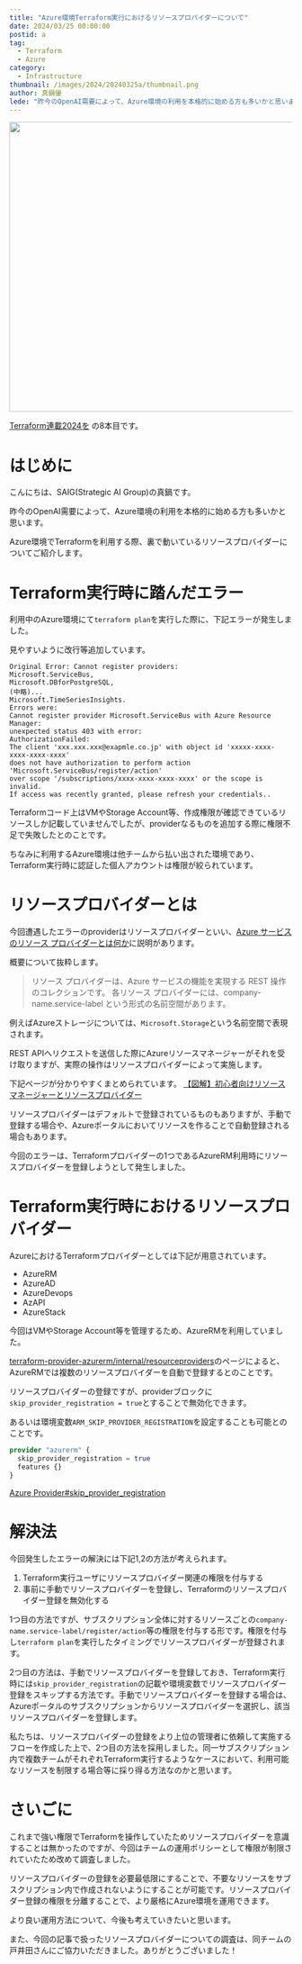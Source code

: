 ```yaml
---
title: "Azure環境Terraform実行におけるリソースプロバイダーについて"
date: 2024/03/25 00:00:00
postid: a
tag:
  - Terraform
  - Azure
category:
  - Infrastructure
thumbnail: /images/2024/20240325a/thumbnail.png
author: 真鍋優
lede: "昨今のOpenAI需要によって、Azure環境の利用を本格的に始める方も多いかと思います。今回はAzure環境でTerraformを利用する際、裏で動いているリソースプロバイダーについてご紹介します。"
---
```

<img src="/images/2024/20240325a/top.png" alt="" width="800" height="515">

[Terraform連載2024を](/articles/20240311a/) の8本目です。

# はじめに

こんにちは、SAIG(Strategic AI Group)の真鍋です。

昨今のOpenAI需要によって、Azure環境の利用を本格的に始める方も多いかと思います。

Azure環境でTerraformを利用する際、裏で動いているリソースプロバイダーについてご紹介します。

# Terraform実行時に踏んだエラー

利用中のAzure環境にて`terraform plan`を実行した際に、下記エラーが発生しました。

見やすいように改行等追加しています。

```shell
Original Error: Cannot register providers:
Microsoft.ServiceBus,
Microsoft.DBforPostgreSQL,
(中略)...
Microsoft.TimeSeriesInsights.
Errors were:
Cannot register provider Microsoft.ServiceBus with Azure Resource Manager:
unexpected status 403 with error:
AuthorizationFailed:
The client 'xxx.xxx.xxx@exapmle.co.jp' with object id 'xxxxx-xxxx-xxxx-xxxx-xxxx'
does not have authorization to perform action 'Microsoft.ServiceBus/register/action'
over scope '/subscriptions/xxxx-xxxx-xxxx-xxxx' or the scope is invalid.
If access was recently granted, please refresh your credentials..
```

Terraformコード上はVMやStorage Account等、作成権限が確認できているリソースしか記載していませんでしたが、providerなるものを追加する際に権限不足で失敗したとのことです。

ちなみに利用するAzure環境は他チームから払い出された環境であり、Terraform実行時に認証した個人アカウントは権限が絞られています。

# リソースプロバイダーとは

今回遭遇したエラーのproviderはリソースプロバイダーといい、[Azure サービスのリソース プロバイダーとは何か](https://learn.microsoft.com/ja-jp/azure/azure-resource-manager/management/azure-services-resource-providers)に説明があります。

概要について抜粋します。

> リソース プロバイダーは、Azure サービスの機能を実現する REST 操作のコレクションです。 各リソース プロバイダーには、company-name.service-label という形式の名前空間があります。

例えばAzureストレージについては、`Microsoft.Storage`という名前空間で表現されます。

REST APIへリクエストを送信した際にAzureリソースマネージャーがそれを受け取りますが、実際の操作はリソースプロバイダーによって実施します。

下記ページが分かりやすくまとめられています。
[【図解】初心者向けリソースマネージャーとリソースプロバイダー](https://milestone-of-se.nesuke.com/sv-advanced/azure/resource-manager-provider/)

リソースプロバイダーはデフォルトで登録されているものもありますが、手動で登録する場合や、Azureポータルにおいてリソースを作ることで自動登録される場合もあります。

今回のエラーは、Terraformプロバイダーの1つであるAzureRM利用時にリソースプロバイダーを登録しようとして発生しました。

# Terraform実行時におけるリソースプロバイダー

AzureにおけるTerraformプロバイダーとしては下記が用意されています。

* AzureRM
* AzureAD
* AzureDevops
* AzAPI
* AzureStack

今回はVMやStorage Account等を管理するため、AzureRMを利用していました。

[terraform-provider-azurerm/internal/resourceproviders](https://github.com/hashicorp/terraform-provider-azurerm/blob/main/internal/resourceproviders/required.go)のページによると、AzureRMでは複数のリソースプロバイダーを自動で登録するとのことです。

リソースプロバイダーの登録ですが、providerブロックに`skip_provider_registration = true`とすることで無効化できます。

あるいは環境変数`ARM_SKIP_PROVIDER_REGISTRATION`を設定することも可能とのことです。

```tf terraform
provider "azurerm" {
  skip_provider_registration = true
  features {}
}
```

[Azure Provider#skip_provider_registration](https://registry.terraform.io/providers/hashicorp/azurerm/latest/docs#skip_provider_registration)

# 解決法

今回発生したエラーの解決には下記1,2の方法が考えられます。

1. Terraform実行ユーザにリソースプロバイダー関連の権限を付与する
1. 事前に手動でリソースプロバイダーを登録し、Terraformのリソースプロバイダー登録を無効化する

1つ目の方法ですが、サブスクリプション全体に対するリソースごとの`company-name.service-label/register/action`等の権限を付与する形です。権限を付与し`terraform plan`を実行したタイミングでリソースプロバイダーが登録されます。

2つ目の方法は、手動でリソースプロバイダーを登録しておき、Terraform実行時には`skip_provider_registration`の記載や環境変数でリソースプロバイダー登録をスキップする方法です。手動でリソースプロバイダーを登録する場合は、Azureポータルのサブスクリプションからリソースプロバイダーを選択し、該当リソースプロバイダーを登録します。

私たちは、リソースプロバイダーの登録をより上位の管理者に依頼して実施するフローを作成した上で、2つ目の方法を採用しました。同一サブスクリプション内で複数チームがそれぞれTerraform実行するようなケースにおいて、利用可能なリソースを制限する場合等に採り得る方法なのかと思います。

# さいごに

これまで強い権限でTerraformを操作していたためリソースプロバイダーを意識することは無かったのですが、今回はチームの運用ポリシーとして権限が制限されていたため改めて調査しました。

リソースプロバイダーの登録を必要最低限にすることで、不要なリソースをサブスクリプション内で作成されないようにすることが可能です。リソースプロバイダー登録の権限を分離することで、より厳格にAzure環境を運用できます。

より良い運用方法について、今後も考えていきたいと思います。

また、今回の記事で扱ったリソースプロバイダーについての調査は、同チームの戸井田さんにご協力いただきました。ありがとうございました！
